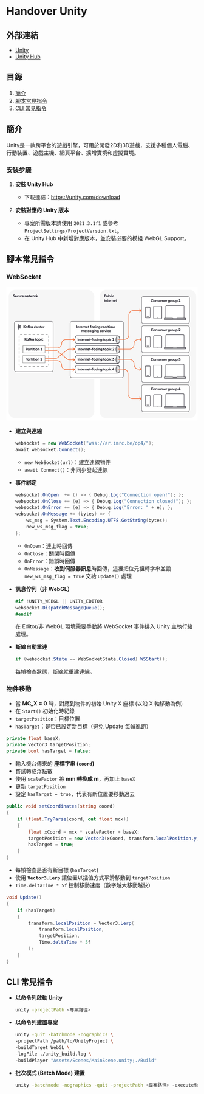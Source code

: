 # Handover Unity

## 外部連結

- [Unity](https://unity.com/)
- [Unity Hub](https://unity.com/download)

## 目錄

1. [簡介](#簡介)
2. [腳本常見指令](#腳本常見指令)
3. [CLI 常見指令](#cli-常見指令)

## 簡介

Unity是一款跨平台的遊戲引擎，可用於開發2D和3D遊戲，支援多種個人電腦、行動裝置、遊戲主機、網頁平台、擴增實境和虛擬實境。

### 安裝步驟

1.  **安裝 Unity Hub**
    - 下載連結：<https://unity.com/download>

2.  **安裝對應的 Unity 版本**
    - 專案所需版本請使用 `2021.3.1f1` 或參考 `ProjectSettings/ProjectVersion.txt`。
    - 在 Unity Hub 中新增對應版本，並安裝必要的模組 WebGL Support。

## 腳本常見指令

### WebSocket

![Kafka2WebSocket](docs\images\image.png)

- **建立與連線**

  ```csharp
  websocket = new WebSocket("wss://ar.imrc.be/op4/");
  await websocket.Connect();
  ```

  - `new WebSocket(url)`：建立連線物件
  - `await Connect()`：非同步發起連線

- **事件綁定**

  ```csharp
  websocket.OnOpen  += () => { Debug.Log("Connection open!"); };
  websocket.OnClose += (e) => { Debug.Log("Connection closed!"); };
  websocket.OnError += (e) => { Debug.Log("Error: " + e); };
  websocket.OnMessage += (bytes) => {
      ws_msg = System.Text.Encoding.UTF8.GetString(bytes);
      new_ws_msg_flag = true;
  };
  ```

  - `OnOpen`：連上時回傳
  - `OnClose`：關閉時回傳
  - `OnError`：錯誤時回傳
  - `OnMessage`：**收到伺服器訊息**時回傳，這裡把位元組轉字串並設 `new_ws_msg_flag = true` 交給 `Update()` 處理

- **訊息佇列（非 WebGL）**

  ```csharp
  #if !UNITY_WEBGL || UNITY_EDITOR
  websocket.DispatchMessageQueue();
  #endif
  ```

  在 Editor/非 WebGL 環境需要手動將 WebSocket 事件排入 Unity 主執行緒處理。

- **斷線自動重連**

  ```csharp
  if (websocket.State == WebSocketState.Closed) WSStart();
  ```

  每幀檢查狀態，斷線就重建連線。

### 物件移動

- 當 **MC_X = 0** 時，對應到物件的初始 Unity X 座標 (以沿 X 軸移動為例)
- 在 `Start()` 初始化時紀錄
- `targetPosition`：目標位置
- `hasTarget`：是否已設定新目標（避免 Update 每幀亂跑）

```csharp
private float baseX;
private Vector3 targetPosition;
private bool hasTarget = false;
```

- 輸入機台傳來的 **座標字串 (`coord`)**
- 嘗試轉成浮點數
- 使用 `scaleFactor` 將 **mm 轉換成 m**，再加上 `baseX`
- 更新 `targetPosition`
- 設定 `hasTarget = true`，代表有新位置要移動過去

```csharp
public void setCoordinates(string coord)
{
    if (float.TryParse(coord, out float mcx))
    {
        float xCoord = mcx * scaleFactor + baseX;
        targetPosition = new Vector3(xCoord, transform.localPosition.y, transform.localPosition.z);
        hasTarget = true;
    }
}
```

- 每幀檢查是否有新目標 (`hasTarget`)
- 使用 **`Vector3.Lerp`** 讓位置以插值方式平滑移動到 `targetPosition`
- `Time.deltaTime * 5f` 控制移動速度（數字越大移動越快）

```csharp
void Update()
{
    if (hasTarget)
    {
        transform.localPosition = Vector3.Lerp(
            transform.localPosition,
            targetPosition,
            Time.deltaTime * 5f
        );
    }
}
```

## CLI 常見指令

- **以命令列啟動 Unity**

  ```bash
  unity -projectPath <專案路徑>
  ```

- **以命令列建置專案**

  ```bash
  unity -quit -batchmode -nographics \
  -projectPath /path/to/UnityProject \
  -buildTarget WebGL \
  -logFile ./unity_build.log \
  -buildPlayer "Assets/Scenes/MainScene.unity;./Build"
  ```

- **批次模式 (Batch Mode) 建置**

  ```bash
  unity -batchmode -nographics -quit -projectPath <專案路徑> -executeMethod BuildScript.PerformBuild
  ```